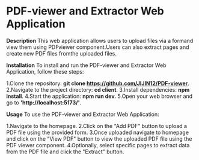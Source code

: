 # PDF-viewer and Extractor Web Application

**Description**
This web application allows users to upload files via a formand view them using PDFviewer component.Users can also extract pages and create new PDF files fromthe uploaded files. 

**Installation**
To install and run the PDF-viewer and Extractor Web Application, follow these steps:

1.Clone the repository: **git clone https://github.com/JIJIN12/PDF-viewer**.
2.Navigate to the project directory: **cd client**.
3.Install dependencies: **npm install**.
4.Start the application: **npm run dev**.
5.Open your web browser and go to **'http://localhost:5173/'**.

**Usage**
To use the PDF-viewer and Extractor Web Application:

1.Navigate to the homepage.
2.Click on the "Add PDF" button to upload a PDF file using the provided form.
3.Once uploaded navigate to homepage and  click on the "View PDF" button to view the uploaded PDF file using the PDF viewer component.
4.Optionally, select specific pages to extract data from the PDF file and click the "Extract" button.
